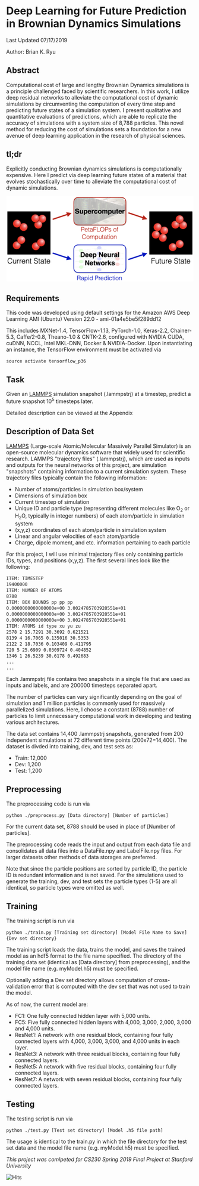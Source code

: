# Deep Learning for Future Prediction in Brownian Dynamics Simulations
Last Updated 07/17/2019

Author: Brian K. Ryu

## Abstract
Computational cost of large and lengthy Brownian Dynamics simulations is a principle challenged faced by scientific researchers. In this work, I utilize deep residual networks to alleviate the computational cost of dynamic simulations by circumventing the computation of every time step and predicting future states of a simulation system. I present qualitative and quantitative evaluations of predictions, which are able to replicate the accuracy of simulations with a system size of 8,788 particles. This novel method for reducing the cost of simulations sets a foundation for a new avenue of deep learning application in the research of physical sciences.

## tl;dr
Explicitly conducting Brownian dynamics simulations is computationally expensive. Here I predict via deep learning future states of a material that evolves stochastically over time to alleviate the computational cost of dynamic simulations.

![Overview](./Writeups/images/Overview.png)

## Requirements
This code was developed using default settings for the Amazon AWS Deep Learning AMI (Ubuntu) Version 22.0 - ami-01a4e5be5f289dd12

This includes MXNet-1.4, TensorFlow-1.13, PyTorch-1.0, Keras-2.2, Chainer-5.3, Caffe/2-0.8, Theano-1.0 & CNTK-2.6, configured with NVIDIA CUDA, cuDNN, NCCL, Intel MKL-DNN, Docker & NVIDIA-Docker. Upon instantiating an instance, the TensorFlow environment must be activated via
```
source activate tensorflow_p36
```

## Task
Given an [LAMMPS][LAMMPS] simulation snapshot (.lammpstrj) at a timestep, predict a future snapshot 10<sup>5</sup> timesteps later.

Detailed description can be viewed at the Appendix


## Description of Data Set
[LAMMPS][LAMMPS] (Large-scale Atomic/Molecular Massively Parallel Simulator) is an open-source molecular dynamics software that widely used for scientific research. LAMMPS "trajectory files" (.lammpstrj), which are used as inputs and outputs for the neural networks of this project, are simulation "snapshots" containing information to a current simulation system. These trajectory files typically contain the following information:
* Number of atoms/particles in simulation box/system
* Dimensions of simulation box
* Current timestep of simulation
* Unique ID and particle type (representing different molecules like O<sub>2</sub> or H<sub>2</sub>O, typically in integer numbers) of each atom/particle in simulation system
* (x,y,z) coordinates of each atom/particle in simulation system
* Linear and angular velocities of each atom/particle
* Charge, dipole moment, and etc. information pertaining to each particle

For this project, I will use minimal trajectory files only containing particle IDs, types, and positions (x,y,z). The first several lines look like the following:

```
ITEM: TIMESTEP
19400000
ITEM: NUMBER OF ATOMS
8788
ITEM: BOX BOUNDS pp pp pp
0.0000000000000000e+00 3.0024785703928551e+01
0.0000000000000000e+00 3.0024785703928551e+01
0.0000000000000000e+00 3.0024785703928551e+01
ITEM: ATOMS id type xu yu zu 
2578 2 15.7291 30.3692 0.621521 
8139 4 16.7065 0.135016 30.5353 
2122 2 18.7036 0.103409 0.411795 
720 5 25.6909 0.0309724 0.404852 
1346 1 26.5239 30.6178 0.492683 
...
...
```
Each .lammpstrj file contains two snapshots in a single file that are used as inputs and labels, and are 200000 timesteps separated apart.

The number of particles can vary significantly depending on the goal of simulation and 1 million particles is commonly used for massively parallelized simulations. Here, I choose a constant (8788) number of particles to limit unnecessary computational work in developing and testing various architectures.

The data set contains 14,400 .lammpstrj snapshots, generated from 200 independent simulations at 72 different time points (200x72=14,400). The dataset is divded into training, dev, and test sets as:
* Train: 12,000
* Dev: 1,200
* Test: 1,200

## Preprocessing
The preprocessing code is run via
```
python ./preprocess.py [Data directory] [Number of particles]
```
For the current data set, 8788 should be used in place of [Number of particles].

The preprocessing code reads the input and output from each data file and consolidates all data files into a DataFile.npy and LabelFile.npy files. For larger datasets other methods of data storages are preferred. 

Note that since the particle positions are sorted by particle ID, the particle ID is redundant information and is not saved. For the simulations used to generate the training, dev, and test sets the particle types (1-5) are all identical, so particle types were omitted as well.

## Training
The training script is run via
```
python ./train.py [Training set directory] [Model File Name to Save] {Dev set directory}
```
The training script loads the data, trains the model, and saves the trained model as an hdf5 format to the file name specified. The directory of the training data set (identical as [Data directory] from preprocessing), and the model file name (e.g. myModel.h5) must be specified.

Optionally adding a Dev set directory allows computation of cross-validation error that is computed with the dev set that was not used to train the model.

As of now, the current model are:
* FC1: One fully connected hidden layer with 5,000 units.
* FC5: Five fully connected hidden layers with 4,000, 3,000, 2,000, 3,000 and 4,000 units.
* ResNet1: A network with one residual block, containing four fully connected layers with 4,000, 3,000, 3,000, and 4,000 units in each layer.
* ResNet3: A network with three residual blocks, containing four fully connected layers.
* ResNet5: A network with five residual blocks, containing four fully connected layers.
* ResNet7: A network with seven residual blocks, containing four fully connected layers.

## Testing
The testing script is run via
```
python ./test.py [Test set directory] [Model .h5 file path]
```
The usage is identical to the train.py in which the file directory for the test set data and the model file name (e.g. myModel.h5) must be specified.

[LAMMPS]: https://lammps.sandia.gov/

*This project was comlpeted for CS230 Spring 2019 Final Project at Stanford University*

![Hits](https://hitcounter.pythonanywhere.com/count/tag.svg?url=https%3A%2F%2Fgithub.com%2Fbryu0922%2FCS230_bryu0922)